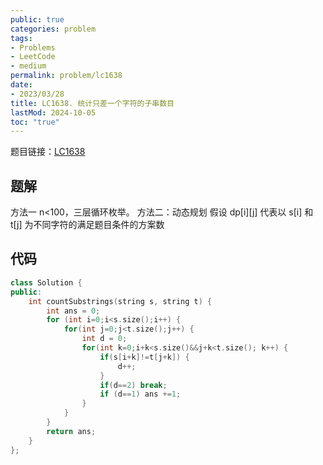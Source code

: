 ```yaml
---
public: true
categories: problem
tags:
- Problems
- LeetCode
- medium
permalink: problem/lc1638
date:
- 2023/03/28
title: LC1638. 统计只差一个字符的子串数目
lastMod: 2024-10-05
toc: "true"
---
```


题目链接：[LC1638](https://leetcode.cn/problems/count-substrings-that-differ-by-one-character/)
<!--more-->
## 题解
方法一
n<100，三层循环枚举。
方法二：动态规划
假设 dp[i][j] 代表以 s[i] 和 t[j] 为不同字符的满足题目条件的方案数
## 代码
```cpp
class Solution {
public:
    int countSubstrings(string s, string t) {
        int ans = 0;
        for (int i=0;i<s.size();i++) {
            for(int j=0;j<t.size();j++) {
                int d = 0;
                for(int k=0;i+k<s.size()&&j+k<t.size(); k++) {
                    if(s[i+k]!=t[j+k]) {
                        d++;
                    }
                    if(d==2) break;
                    if (d==1) ans +=1;
                }
            }
        }
        return ans;
    }
};
```

